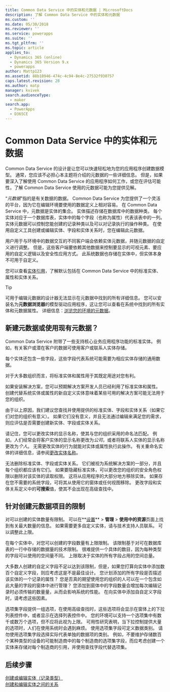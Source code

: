 ```yaml
---
title: Common Data Service 中的实体和元数据 | MicrosoftDocs
description: 了解 Common Data Service 中的实体和元数据
ms.custom: ''
ms.date: 05/30/2018
ms.reviewer: ''
ms.service: powerapps
ms.suite: ''
ms.tgt_pltfrm: ''
ms.topic: article
applies_to:
  - Dynamics 365 (online)
  - Dynamics 365 Version 9.x
  - powerapps
author: Mattp123
ms.assetid: 88b18946-474c-4c94-8e4c-27532f930757
caps.latest.revision: 28
ms.author: matp
manager: kvivek
search.audienceType:
  - maker
search.app:
  - PowerApps
  - D365CE
---
```


# <a name="entities-and-metadata-in-common-data-service"></a>Common Data Service 中的实体和元数据

Common Data Service 的设计是让您可以快速轻松地为您的应用程序创建数据模型。 通常，您应该不必担心本主题将介绍的元数据的一些详细信息。 但是，如果要深入了解使用 Common Data Service 的应用程序如何工作，或您在评估可能性，了解 Common Data Service 使用的元数据可能为您提供见解。

“*元数据*”指的是有关数据的数据。 Common Data Service 为您提供了一个灵活的平台，因为它在编辑环境要使用的数据定义上相对容易。 在 Common Data Service 中，元数据是实体的集合。 实体描述存储在数据库中的数据种类。  每个实体对应于一个数据库表，实体中的每个字段（也称为属性）代表该表中的一列。 实体元数据可以控制您能创建的记录种类以及可以对记录执行的操作种类。 在使用自定义工具创建或编辑实体、字段和实体关系时，您在编辑此元数据。 
  
用户用于与环境中的数据交互的不同客户端会依赖实体元数据，并随元数据的自定义进行调整。 但是，这些客户端要依赖其他数据来控制要显示的可视元素、要应用的自定义逻辑以及安全性应用方式。 此系统数据也存储在实体中，但实体本身不可用于自定义。

您可以查看[实体引用](/powerapps/developer/common-data-service/reference/about-entity-reference)，了解默认包括在 Common Data Service 中的标准实体、属性和实体关系。

> [!TIP]
> 可用于编辑元数据的设计器无法显示在元数据中找到的所有详细信息。 您可以安装名为**元数据浏览器**的模型驱动应用程序，这让您可以查看在系统中找到的所有实体和元数据属性。 详细信息：[浏览您的环境的元数据](https://docs.microsoft.com/dynamics365/customer-engagement/developer/browse-your-metadata)。
  
<a name="BKMK_CreateNewOrUseExistingMetadata"></a>

## <a name="create-new-metadata-or-use-existing-metadata"></a>新建元数据或使用现有元数据？

Common Data Service 附带了一些支持核心业务应用程序功能的标准实体。 例如，有关客户或潜在客户的数据可使用客户或联系人实体存储。  
  
每个实体还包含一些字段，这些字段代表系统可能需要为相应实体存储的通用数据。  
  
对于大多数组织而言，将标准实体和属性用于其既定用途对您有利。 
  
如果安装解决方案，您可以预期解决方案开发人员已经利用了标准实体和属性。 创建代替系统实体或属性的新自定义实体意味着某些可用的解决方案可能无法用于您的组织。  
  
由于以上原因，我们建议您查找并使用提供的标准实体、字段和实体关系（如果它们对您的组织有意义）。 如果它们没有意义，并且无法通过编辑来满足您的需求，则应评估是否需要创建新实体、字段或实体关系。 

<!--  Can we say this yet? 
    
> [!NOTE]
> The [Common Data Model](/powerapps/common-data-model/overview) will provide a capability to add additional standard entities. 

-->

请记住，您可以更改实体的显示名称，使其与您的组织采用的命名法匹配。 例如，人们经常会将客户实体的显示名称更改为*公司*，或者将联系人实体的显示名称更改为*个人*。 无需更改实体的行为就能对实体或属性执行此操作。 有关重命名实体的详细信息，请参阅[更改实体名称](edit-entities.md#change-the-name-of-an-entity)。
  
无法删除标准实体、字段或实体关系。 它们被视为系统解决方案的一部分，并且每个组织都应该有它们。 如果要隐藏标准实体，可以更改您的组织的安全角色权限以删除对该实体的读取权限。 这将从应用程序的大部分地方移除实体。 如果存在您不需要的系统字段，可将其从使用它的窗体或任何视图移除。 更改字段和实体关系定义中的**可搜索**值，使其不会出现在高级查找中。 
  
<a name="BKMK_LimitationsOnMetadata"></a>   

## <a name="limitations-on-creating-metadata-items"></a>针对创建元数据项目的限制  

对可以创建的实体数量有限制。 可以在**[设置](../model-driven-apps/advanced-navigation.md#settings)** > **管理** > **使用中的资源**页面上找到有关最大数量的信息。 如果需要更多自定义实体，请与技术支持人员联系。 可以调整此上限。  
  
在每个实体中，对您可以创建的字段数量有上限限制。 该限制基于对可在数据库表的一行中存储的数据量的技术限制。 很难提供一个具体的数目，因为每种类型的字段可以使用的空间量不同。 上限取决于实体的所有字段占用的空间总量。  
  
大多数人创建的自定义字段不足以达到该限制，但是，如果您打算向实体中添加数百个自定义字段，则应考虑这是不是最佳设计。 您计划添加的所有字段是否描述该实体的一个记录的属性？ 您是否真的期望使用您的组织的人可以在一个包含如此大量的字段的窗体中进行管理？ 您添加到窗体中的字段数量会增加每次编辑记录时必须传输的数量量，从而会影响系统的性能。 在向实体中添加自自定义字段时，请考虑这些因素。  
  
选项集字段提供一组选项，在使用高级查找时，这些选项将会显示在窗体上的下拉列表控件中，或者显示在选择列表控件中。 您的环境可以支持一个选项集中有数千或数万个选项，但不应将此视为上限。 可用性研究表明，当下拉控制提供大量的选项时，人们在使用系统时会遇到麻烦。 使用选项集字段可定义数据类别。 请勿使用选项集字段选择实际代表单独的数据项的类别。 例如，不要维护存储数百个某种类型的设备的可能制造商中的每个制造商的选项集字段，而应考虑创建一个实体来存储对每个制造商的引用，并使用查找字段代替选项集。  
  
## <a name="next-steps"></a>后续步骤 

[创建或编辑实体（记录类型）](create-edit-entities.md)<br />
[创建和编辑实体之间的关系](create-edit-entity-relationships.md)

